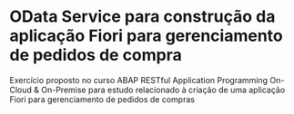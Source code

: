 # OData Service para construção da aplicação Fiori para gerenciamento de pedidos de compra

Exercício proposto no curso ABAP RESTful Application Programming On-Cloud & On-Premise para estudo relacionado à criação de uma aplicação Fiori para gerenciamento de pedidos de compras
